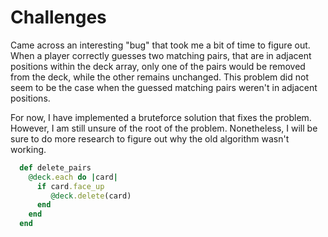 # Challenges 

Came across an interesting "bug" that took me a bit of time to figure out. When a player correctly guesses two matching pairs, that are in adjacent positions within the deck array, only one of the pairs would be removed from the deck, while the other remains unchanged. This problem did not seem to be the case when the guessed matching pairs weren't in adjacent positions. 

For now, I have implemented a bruteforce solution that fixes the problem. However, I am still unsure of the root of the problem. Nonetheless, I will be sure to do more research to figure out why the old algorithm wasn't working. 

```ruby
  def delete_pairs
    @deck.each do |card| 
      if card.face_up
         @deck.delete(card) 
      end
    end
  end
```

